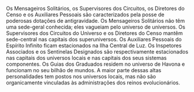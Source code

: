 ﻿Os Mensageiros Solitários, os Supervisores dos Circuitos, os Diretores do Censo e os Auxiliares Pessoais são caracterizados pela posse de poderosas dotações de antigravidade. Os Mensageiros Solitários não têm uma sede-geral conhecida; eles vagueiam pelo universo de universos. Os Supervisores dos Circuitos do Universo e os Diretores do Censo mantêm sede-central nas capitais dos superuniversos. Os Auxiliares Pessoais do Espírito Infinito ficam estacionados na Ilha Central de Luz. Os Inspetores Associados e os Sentinelas Designados são respectivamente estacionados nas capitais dos universos locais e nas capitais dos seus sistemas componentes. Os Guias dos Graduados residem no universo de Havona e funcionam no seu bilhão de mundos. A maior parte dessas altas personalidades tem postos nos universos locais, mas não são organicamente vinculadas às administrações dos reinos evolucionários.